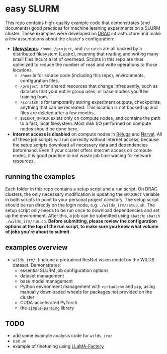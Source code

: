 # easy SLURM

This repo contains high-quality example code that demonstrates (and documents) good practices for machine learning experiments on a SLURM cluster. These examples were developed on [DRAC](https://alliancecan.ca/en) infrastructure and make a few assumptions about the cluster's configuration:

- [**filesystems**](https://docs.alliancecan.ca/wiki/Storage_and_file_management): `/home`, `/project`, and `/scratch` are all backed by a distributed filesystem (Lustre), meaning that reading and writing many small files incurs a lot of overhead. Scripts in this repo are thus optimized to reduce the number of read and write operations to those locations.
  - `/home` is for source code (including this repo), environments, configuration files.
  - `/project` is for shared resources that change infrequently, such as datasets that your entire group uses, or base models you'll be training from.
  - `/scratch` is for temporarily storing experiment outputs, checkpoints, anything that can be recreated. This location is not backed up and files are deleted after a few months.
  - `$SLURM_TMPDIR` exists only on compute nodes, and contains the path to a fast, local filesystem. Most disk I/O performed on compute nodes should be done here.
- **Internet access is disabled** on compute nodes in [Béluga](https://docs.alliancecan.ca/wiki/B%C3%A9luga/en) and [Narval](https://docs.alliancecan.ca/wiki/Narval/en). All of these job scripts will run correctly without internet access, because the setup scripts download all necessary data and dependencies beforehand. Even if your cluster offers internet access on compute nodes, it is good practice to not waste job time waiting for network resources.

## running the examples

Each folder in this repo contains a setup script and a run script. On DRAC clusters, the only necessary modification is updating the `$PROJECT` variable in both scripts to point to your personal project directory. The setup script should be run directly on the login node, e.g. `./wilds_irm/setup.sh`. The setup script only needs to be run once to download dependencies and set up the environment. After this, a job can be submitted using `sbatch`: `sbatch ./wilds_irm/run.sh`. **Before submitting, please review the configuration options at the top of the run script, to make sure you know what volume of jobs you're about to submit.**

## examples overview

- `wilds_irm/`: finetune a pretrained ResNet vision model on the WILDS dataset. Demonstrates:
  - essential SLURM job configuration options
  - dataset management
  - base model management
  - Python environment management with `virtualenv` and `pip`, using manually downloaded wheels for packages not provided on the cluster
  - CUDA-accelerated PyTorch
  - the [`simple-parsing`](https://github.com/lebrice/SimpleParsing) library

## TODO

- add some example analysis code for `wilds_irm/`
- use `uv`
- example of finetuning using [LLaMA-Factory](https://github.com/hiyouga/LLaMA-Factory)
